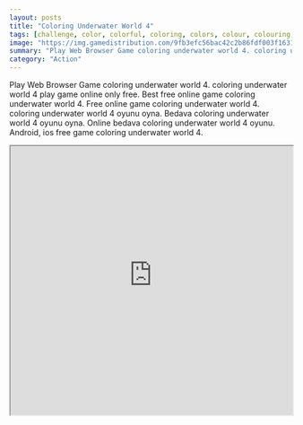 ```yaml
---
layout: posts
title: "Coloring Underwater World 4"
tags: [challenge, color, colorful, coloring, colors, colour, colouring, fish, free, game, games, html, html5, kids, free, online, games, oyna, game, free, games, play, play, games]
image: "https://img.gamedistribution.com/9fb3efc56bac42c2b86fdf003f1631bd-512x384.jpeg"
summary: "Play Web Browser Game coloring underwater world 4. coloring underwater world 4 play game online only free. Best free online game coloring underwater world 4. Free online game coloring underwater world 4. coloring underwater world 4 oyunu oyna. Bedava coloring underwater world 4 oyunu oyna. Online bedava coloring underwater world 4 oyunu. Android, ios free game coloring underwater world 4."
category: "Action"
---
```


Play Web Browser Game coloring underwater world 4. coloring underwater world 4 play game online only free. Best free online game coloring underwater world 4. Free online game coloring underwater world 4. coloring underwater world 4 oyunu oyna. Bedava coloring underwater world 4 oyunu oyna. Online bedava coloring underwater world 4 oyunu. Android, ios free game coloring underwater world 4.

<iframe width="100%" height="480px;" src="https://html5.gamedistribution.com/9fb3efc56bac42c2b86fdf003f1631bd/"></iframe>